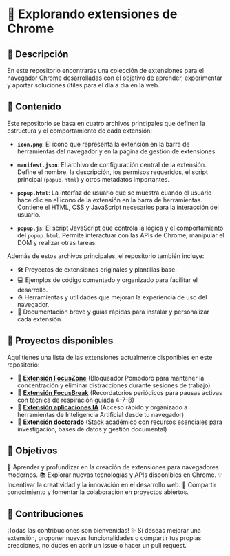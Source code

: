 🧩 Explorando extensiones de Chrome
===================================

## 📌 Descripción

En este repositorio encontrarás una colección de extensiones para el navegador Chrome desarrolladas con el objetivo de aprender, experimentar y aportar soluciones útiles para el día a día en la web.

## 📂 Contenido

Este repositorio se basa en cuatro archivos principales que definen la estructura y el comportamiento de cada extensión:

*   **`icon.png`**: El icono que representa la extensión en la barra de herramientas del navegador y en la página de gestión de extensiones.

*   **`manifest.json`**: El archivo de configuración central de la extensión. Define el nombre, la descripción, los permisos requeridos, el script principal (`popup.html`) y otros metadatos importantes.

*   **`popup.html`**: La interfaz de usuario que se muestra cuando el usuario hace clic en el icono de la extensión en la barra de herramientas. Contiene el HTML, CSS y JavaScript necesarios para la interacción del usuario.

*   **`popup.js`**: El script JavaScript que controla la lógica y el comportamiento del `popup.html`. Permite interactuar con las APIs de Chrome, manipular el DOM y realizar otras tareas.

Además de estos archivos principales, el repositorio también incluye:

*   🛠️ Proyectos de extensiones originales y plantillas base.
*   💻 Ejemplos de código comentado y organizado para facilitar el desarrollo.
*   ⚙️ Herramientas y utilidades que mejoran la experiencia de uso del navegador.
*   📖 Documentación breve y guías rápidas para instalar y personalizar cada extensión.

## 📂 Proyectos disponibles

Aquí tienes una lista de las extensiones actualmente disponibles en este repositorio:

*   📁 [**Extensión FocusZone**](./Extensión%20FocusZone/) (Bloqueador Pomodoro para mantener la concentración y eliminar distracciones durante sesiones de trabajo)
*   📁 [**Extensión FocusBreak**](./Extensión%20FocusBreak/) (Recordatorios periódicos para pausas activas con técnica de respiración guiada 4-7-8)
*   📁 [**Extensión aplicaciones IA**](./Extensión%20aplicaciones%20IA/) (Acceso rápido y organizado a herramientas de Inteligencia Artificial desde tu navegador)
*   📁 [**Extensión doctorado**](./Extensión%20doctorado/) (Stack académico con recursos esenciales para investigación, bases de datos y gestión documental)

## 🎯 Objetivos

🚀 Aprender y profundizar en la creación de extensiones para navegadores modernos.
📚 Explorar nuevas tecnologías y APIs disponibles en Chrome.
💡 Incentivar la creatividad y la innovación en el desarrollo web.
🤝 Compartir conocimiento y fomentar la colaboración en proyectos abiertos.

## 🤝 Contribuciones

¡Todas las contribuciones son bienvenidas! ✨
Si deseas mejorar una extensión, proponer nuevas funcionalidades o compartir tus propias creaciones, no dudes en abrir un issue o hacer un pull request.